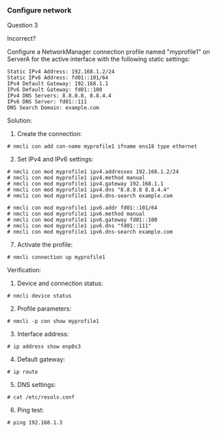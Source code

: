 ### Configure network

Question 3

Incorrect?

Configure a NetworkManager connection profile named "myprofile1" on ServerA for the active interface with the following static settings:

    Static IPv4 Address: 192.168.1.2/24
    Static IPv6 Address: fd01::101/64
    IPv4 Default Gateway: 192.168.1.1
    IPv6 Default Gateway: fd01::100
    IPv4 DNS Servers: 8.8.8.8, 8.8.4.4
    IPv6 DNS Server: fd01::111
    DNS Search Domain: example.com


Solution:

1. Create the connection:
```
# nmcli con add con-name myprofile1 ifname ens18 type ethernet
```
2. Set IPv4 and IPv6 settings:
```
# nmcli con mod myprofile1 ipv4.addresses 192.168.1.2/24 
# nmcli con mod myprofile1 ipv4.method manual
# nmcli con mod myprofile1 ipv4.gateway 192.168.1.1
# nmcli con mod myprofile1 ipv4.dns "8.8.8.8 8.8.4.4" 
# nmcli con mod myprofile1 ipv4.dns-search example.com

# nmcli con mod myprofile1 ipv6.addr fd01::101/64
# nmcli con mod myprofile1 ipv6.method manual
# nmcli con mod myprofile1 ipv6.gateway fd01::100
# nmcli con mod myprofile1 ipv6.dns "fd01::111"
# nmcli con mod myprofile1 ipv6.dns-search example.com
```
7. Activate the profile:
```
# nmcli connection up myprofile1
```

Verification:

1. Device and connection status:
```
# nmcli device status
```
2. Profile parameters:
```
# nmcli -p con show myprofile1
```
3. Interface address:
```
# ip address show enp0s3
```
4. Default gateway:
```
# ip route
```
5. DNS settings:
```
# cat /etc/resolv.conf
```
6. Ping test:
```
# ping 192.168.1.3
```

</details>